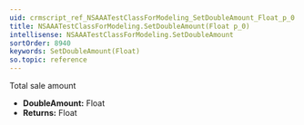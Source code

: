 ```yaml
---
uid: crmscript_ref_NSAAATestClassForModeling_SetDoubleAmount_Float_p_0
title: NSAAATestClassForModeling.SetDoubleAmount(Float p_0)
intellisense: NSAAATestClassForModeling.SetDoubleAmount
sortOrder: 8940
keywords: SetDoubleAmount(Float)
so.topic: reference
---
```



Total sale amount



* **DoubleAmount:** Float
* **Returns:** Float


